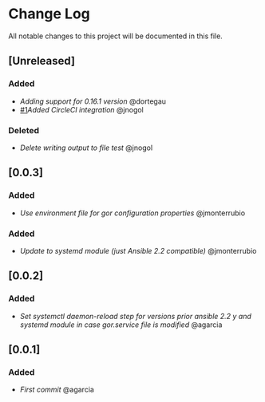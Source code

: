 # Change Log
All notable changes to this project will be documented in this file.

## [Unreleased]
### Added
- *Adding support for 0.16.1 version* @dortegau
- [#1](https://github.com/idealista/gor-role/issues/1)*Added CircleCI integration* @jnogol

### Deleted
- *Delete writing output to file test* @jnogol

## [0.0.3]
### Added
- *Use environment file for gor configuration properties* @jmonterrubio

### Added
- *Update to systemd module (just Ansible 2.2 compatible)* @jmonterrubio

## [0.0.2]
### Added
- *Set systemctl daemon-reload step for versions prior ansible 2.2 y and systemd module in case gor.service file is modified* @agarcia

## [0.0.1]
### Added
- *First commit* @agarcia
